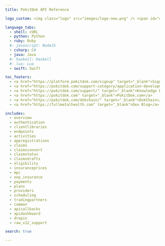 ```yaml
---
title: PokitDok API Reference

logo_custom: <img class="logo" src="images/logo-new.png" /> <span id="documentation">Documentation</span>

language_tabs:
  - shell: cURL
  - python: Python
  - ruby: Ruby
  #- javascript: NodeJS
  - csharp: C#
  - java: Java
  #- haskell: Haskell
  #- lua: Lua
  - swift: Swift

toc_footers:
  - <a href="https://platform.pokitdok.com/signup" target="_blank">Sign Up for a Free API Key</a>
  - <a href="https://pokitdok.com/support-category/application-development/" target="_blank">Application Development FAQ</a>
  - <a href="https://pokitdok.com/support/" target="_blank">Knowledge Base</a>
  - <a href="https://pokitdok.com" target="_blank">PokitDok.com</a>
  - <a href="https://pokitdok.com/dokchain/" target="_blank">DokChain</a>
  - <a href="https://fullmetalhealth.com" target="_blank">Dev Blog</a>

includes:
  - overview
  - authentication
  - clientlibraries
  - endpoints
  - activities
  - appregistrations
  - claims
  - claimsconvert
  - claimstatus
  - claimsdrafts
  - eligibility
  - insuranceprices
  - mpc
  - oop_insurance
  - payments
  - plans
  - providers
  - scheduling
  - tradingpartners
  - common
  - apicallbacks
  - apidashboard
  - dropin
  - raw_x12_support

search: true

---
```

